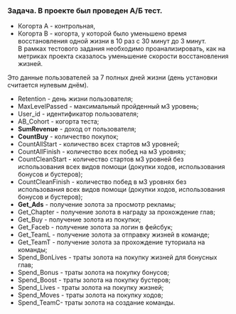 ### Задача. В проекте был проведен А/Б тест.
* Когорта А - контрольная,
* Когорта В - когорта, у которой было уменьшено время восстановления одной жизни в 10 раз с 30 минут до 3 минут.
<br>В рамках тестового задания необходимо проанализировать, как на метриках проекта сказалось уменьшение скорости восстановления
жизней.


Это данные пользователей за 7 полных дней жизни (день установки считается нулевым днём).

* Retention - день жизни пользователя;
* MaxLevelPassed - максимальный пройденный м3 уровень;
* User_id - идентификатор пользователя;
* AB_Cohort - когорта теста;
* <b>SumRevenue</b> - доход от пользователя;
* <b>CountBuy</b> - количество покупок;
* CountAllStart - количество всех стартов м3 уровней;
* CountAllFinish - количество всех побед на м3 уровнях;
* CountCleanStart - количество стартов м3 уровней без использования всех видов помощи (докупки ходов, использования бонусов
и бустеров);
* CountCleanFinish - количество побед в м3 уровнях без использования всех видов помощи (докупки ходов, использования
бонусов и бустеров);
* <b>Get_Ads</b> - получение золота за просмотр рекламы;
* Get_Chapter - получение золота в награду за прохождение глав;
* Get_Buy - получение золота из покупки;
* Get_Faceb - получение золота за логин в фейсбук;
* Get_TeamL - получение золота за отправку жизней в команде;
* Get_TeamT - получение золота за прохождение туториала на команды;
* Spend_BonLives - траты золота на покупку жизней для бонусных глав;
* Spend_Bonus - траты золота на покупку бонусов;
* Spend_Boost - траты золота на покупку бустеров;
* Spend_Lives - траты золота на покупку жизней;
* Spend_Moves - траты золота на покупку ходов;
* Spend_TeamC- траты золота на создание команды.